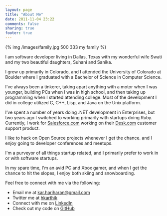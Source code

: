 ```yaml
---
layout: page
title: "About Me"
date: 2011-11-04 23:22
comments: false
sharing: true
footer: true
---
```


{% img /images/family.jpg 500 333 my family %}

I am software developer living in Dallas, Texas with my wonderful wife Swati and my two beautiful daughters, Suhani and Sanika.

I grew up primarily in Colorado, and I attended the University of Colorado at Boulder where I graduated with a Bachelor of Science in Computer Science.

I've always been a tinkerer, taking apart anything with a motor when I was younger, building PCs when I was in high school, and then taking up programming when I started attending college. Most of the development I did in college utilized C, C++, Lisp, and Java on the Unix platform.

I’ve spent a number of years doing .NET development in Enterprises, but two years ago I switched to working primarily with startups doing Ruby. Currently, I work for [Salesforce.com](http://salesforce.com) working on their [Desk.com](http://desk.com) customer support product.

I like to hack on Open Source projects whenever I get the chance. and I enjoy going to developer conferences and meetups. 

I'm a purveyor of all things startup related, and I primarily
prefer to work in or with software startups.

In my spare time, I'm an avid PC and Xbox gamer, and when I get the chance to hit the slopes, I enjoy both skiing and snowboarding.

Feel free to connect with me via the following:

  * Email me at <a href="mailto:kar.hariharan@gmail.com" rel="me">kar.hariharan@gmail.com</a> 
  * Twitter me at <a href="http://twitter.com/hkarthik" rel="me">hkarthik</a>
  * Connect with me on <a href="http://www.linkedin.com/in/karthikhariharan" rel="me">LinkedIn</a>
  * Check out my code on <a href="http://github.com/hkarthik" rel="me">GitHub</a>
